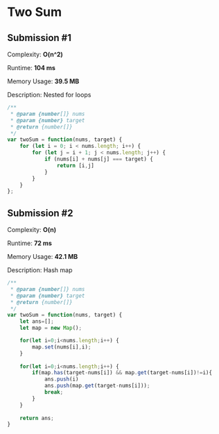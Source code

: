 # Two Sum

## Submission #1

Complexity: **O(n^2)**

Runtime: **104 ms**

Memory Usage: **39.5 MB**

Description: Nested for loops

```js
/**
 * @param {number[]} nums
 * @param {number} target
 * @return {number[]}
 */
var twoSum = function(nums, target) {
    for (let i = 0; i < nums.length; i++) {
        for (let j = i + 1; j < nums.length; j++) {
            if (nums[i] + nums[j] === target) {
                return [i,j]
            }
        }
    }  
};
```

## Submission #2

Complexity: **O(n)**

Runtime: **72 ms**

Memory Usage: **42.1 MB**

Description: Hash map

```js
/**
 * @param {number[]} nums
 * @param {number} target
 * @return {number[]}
 */
var twoSum = function(nums, target) {
    let ans=[];
    let map = new Map();

    for(let i=0;i<nums.length;i++) {
        map.set(nums[i],i);
    }
    
    for(let i=0;i<nums.length;i++) {
        if(map.has(target-nums[i]) && map.get(target-nums[i])!=i){
            ans.push(i)
            ans.push(map.get(target-nums[i]));
            break;
        }
    }
    
    return ans;
}
```

